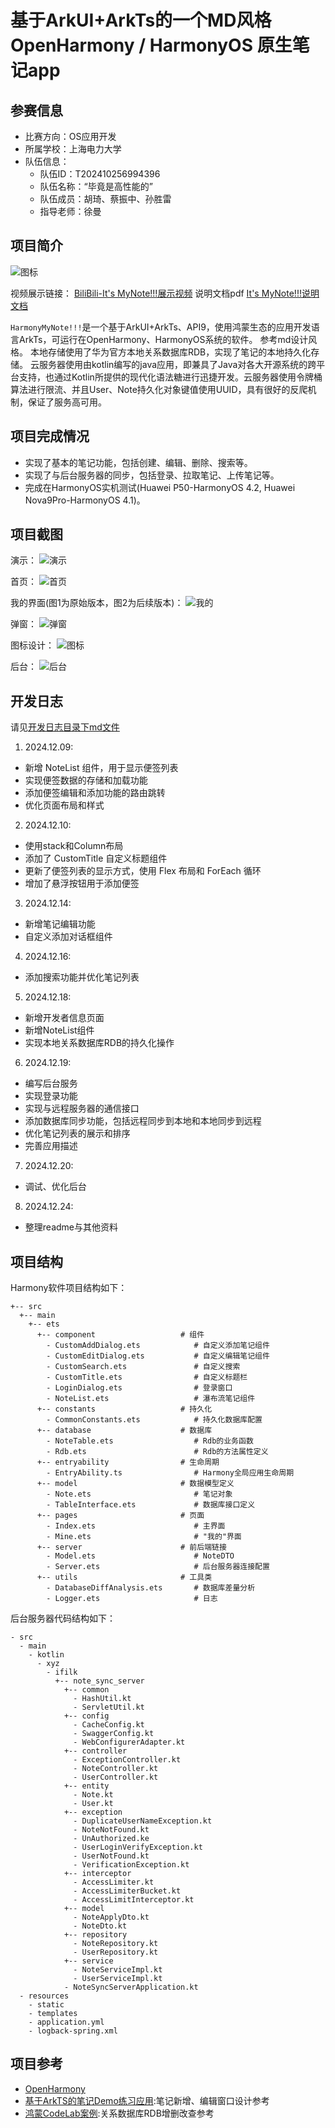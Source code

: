# 基于ArkUI+ArkTs的一个MD风格OpenHarmony / HarmonyOS 原生笔记app
## 参赛信息
- 比赛方向：OS应用开发
- 所属学校：上海电力大学
- 队伍信息：
    - 队伍ID：T202410256994396
    - 队伍名称：“毕竟是高性能的”
    - 队伍成员：胡琦、蔡振中、孙胜雷
    - 指导老师：徐曼
## 项目简介
![图标](/showpic/icon_v4.png)

视频展示链接：
[BiliBili-It's MyNote!!!展示视频](https://www.bilibili.com/video/BV1hkkoYfExJ)
说明文档pdf
[It's MyNote!!!说明文档](/doc/MyNote-基于OpenHarmony的云笔记软件_ssl.pdf)

`HarmonyMyNote!!!`是一个基于ArkUI+ArkTs、API9，使用鸿蒙生态的应用开发语言ArkTs，可运行在OpenHarmony、HarmonyOS系统的软件。
参考md设计风格。
本地存储使用了华为官方本地关系数据库RDB，实现了笔记的本地持久化存储。
云服务器使用由kotlin编写的java应用，即兼具了Java对各大开源系统的跨平台支持，也通过Kotlin所提供的现代化语法糖进行迅捷开发。云服务器使用令牌桶算法进行限流、并且User、Note持久化对象键值使用UUID，具有很好的反爬机制，保证了服务高可用。
## 项目完成情况
- 实现了基本的笔记功能，包括创建、编辑、删除、搜索等。
- 实现了与后台服务器的同步，包括登录、拉取笔记、上传笔记等。
- 完成在HarmonyOS实机测试(Huawei P50-HarmonyOS 4.2, Huawei Nova9Pro-HarmonyOS 4.1)。
## 项目截图
演示：
![演示](/showpic/demo.gif)

首页：
![首页](/showpic/index_page.png)

我的界面(图1为原始版本，图2为后续版本)：
![我的](/showpic/mine_page.png)

弹窗：
![弹窗](/showpic/dialog.png)

图标设计：
![图标](/showpic/icon.png)

后台：
![后台](/showpic/server.png)

## 开发日志
请见[开发日志目录下md文件](/recap/server/Spring%20Data%20JPA.md)
1. 2024.12.09: 
- 新增 NoteList 组件，用于显示便签列表
- 实现便签数据的存储和加载功能
- 添加便签编辑和添加功能的路由跳转
- 优化页面布局和样式
2. 2024.12.10:
- 使用stack和Column布局
- 添加了 CustomTitle 自定义标题组件
- 更新了便签列表的显示方式，使用 Flex 布局和 ForEach 循环
- 增加了悬浮按钮用于添加便签
3. 2024.12.14:
- 新增笔记编辑功能
- 自定义添加对话框组件
4. 2024.12.16:
- 添加搜索功能并优化笔记列表
5. 2024.12.18:
- 新增开发者信息页面
- 新增NoteList组件
- 实现本地关系数据库RDB的持久化操作
6. 2024.12.19:
- 编写后台服务
- 实现登录功能
- 实现与远程服务器的通信接口
- 添加数据库同步功能，包括远程同步到本地和本地同步到远程
- 优化笔记列表的展示和排序
- 完善应用描述
7. 2024.12.20:
- 调试、优化后台
8. 2024.12.24:
- 整理readme与其他资料

## 项目结构
Harmony软件项目结构如下：
```
+-- src
  +-- main
    +-- ets
      +-- component                   # 组件
        - CustomAddDialog.ets            # 自定义添加笔记组件
        - CustomEditDialog.ets           # 自定义编辑笔记组件
        - CustomSearch.ets               # 自定义搜索
        - CustomTitle.ets                # 自定义标题栏
        - LoginDialog.ets                # 登录窗口
        - NoteList.ets                   # 瀑布流笔记组件
      +-- constants                   # 持久化
        - CommonConstants.ets            # 持久化数据库配置
      +-- database                    # 数据库
        - NoteTable.ets                  # Rdb的业务函数
        - Rdb.ets                        # Rdb的方法属性定义
      +-- entryability                # 生命周期
        - EntryAbility.ts                # Harmony全局应用生命周期
      +-- model                       # 数据模型定义
        - Note.ets                       # 笔记对象
        - TableInterface.ets             # 数据库接口定义
      +-- pages                       # 页面
        - Index.ets                      # 主界面
        - Mine.ets                       # "我的"界面
      +-- server                      # 前后端链接
        - Model.ets                      # NoteDTO
        - Server.ets                     # 后台服务器连接配置
      +-- utils                       # 工具类
        - DatabaseDiffAnalysis.ets       # 数据库差量分析
        - Logger.ets                     # 日志
```

后台服务器代码结构如下：
```
- src
  - main
    - kotlin
      - xyz
        - ifilk
          +-- note_sync_server
            +-- common
              - HashUtil.kt
              - ServletUtil.kt
            +-- config
              - CacheConfig.kt
              - SwaggerConfig.kt
              - WebConfigurerAdapter.kt
            +-- controller
              - ExceptionController.kt
              - NoteController.kt
              - UserController.kt
            +-- entity
              - Note.kt
              - User.kt
            +-- exception
              - DuplicateUserNameException.kt
              - NoteNotFound.kt
              - UnAuthorized.ke
              - UserLoginVerifyException.kt
              - UserNotFound.kt
              - VerificationException.kt
            +-- interceptor
              - AccessLimiter.kt
              - AccessLimiterBucket.kt
              - AccessLimitInterceptor.kt
            +-- model
              - NoteApplyDto.kt
              - NoteDto.kt
            +-- repository
              - NoteRepository.kt
              - UserRepository.kt
            +-- service
              - NoteServiceImpl.kt
              - UserServiceImpl.kt
            - NoteSyncServerApplication.kt
  - resources
    - static
    - templates
    - application.yml
    - logback-spring.xml
```

## 项目参考
- [OpenHarmony](https://gitee.com/openharmony)
- [基于ArkTS的笔记Demo练习应用](https://gitee.com/J-Design/easy-memo):笔记新增、编辑窗口设计参考
- [鸿蒙CodeLab案例](https://gitee.com/harmonyos/codelabs/tree/master/Rdb):关系数据库RDB增删改查参考
